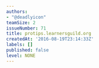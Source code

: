 ```yaml
---
authors:
- "@deadlyicon"
teamSize: 2
issueNumber: 71
title: protips.learnersguild.org
createdAt: '2016-08-19T23:14:33Z'
labels: []
published: false
level: NONE
---
```






